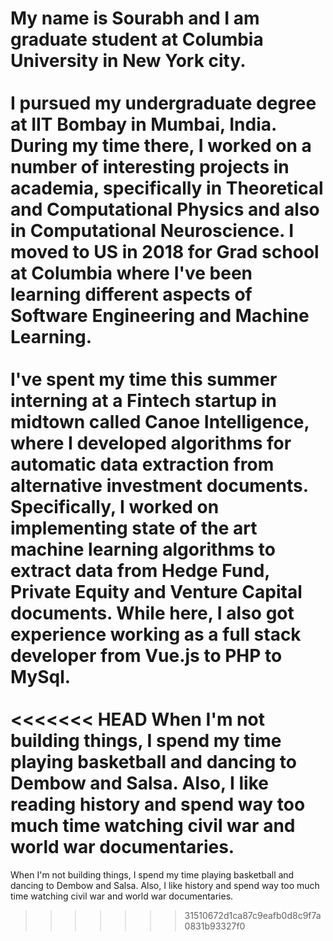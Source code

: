 My name is Sourabh and I am graduate student at Columbia University in New York city. 
<br />
<br />
I pursued my undergraduate degree at IIT Bombay in Mumbai, India. During my time there, I worked on a number of interesting projects in academia, specifically in Theoretical and Computational Physics and also in Computational Neuroscience. I moved to US in 2018 for Grad school at Columbia where I've been learning different aspects of Software Engineering and Machine Learning. 
<br />
<br />
I've spent my time this summer interning at a Fintech startup in midtown called Canoe Intelligence, where I developed algorithms for automatic data extraction from alternative investment documents. Specifically, I worked on implementing state of the art machine learning algorithms to extract data from Hedge Fund, Private Equity and Venture Capital documents. While here, I also got experience working as a full stack developer from Vue.js to PHP to MySql.
<br />
<br />
<<<<<<< HEAD
When I'm not building things, I spend my time playing basketball and dancing to Dembow and Salsa. Also, I like reading history and spend way too much time watching civil war and world war documentaries. 
=======
When I'm not building things, I spend my time playing basketball and dancing to Dembow and Salsa. Also, I like history and spend way too much time watching civil war and world war documentaries. 
>>>>>>> 31510672d1ca87c9eafb0d8c9f7a0831b93327f0

